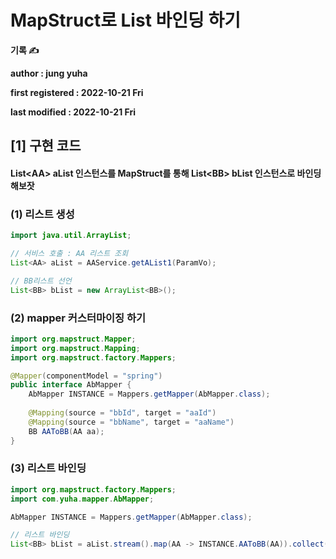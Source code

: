 # MapStruct로 List 바인딩 하기

**기록 ✍️**

**author : jung yuha**

**first registered : 2022-10-21 Fri**

**last modified : 2022-10-21 Fri**

## \[1] 구현 코드

#### List\<AA> aList 인스턴스를 MapStruct를 통해 List\<BB> bList 인스턴스로 바인딩해보잣

### (1) 리스트 생성

```java
import java.util.ArrayList;

// 서비스 호출 : AA 리스트 조회
List<AA> aList = AAService.getAList1(ParamVo);

// BB리스트 선언
List<BB> bList = new ArrayList<BB>();
```

### (2) mapper 커스터마이징 하기

```java
import org.mapstruct.Mapper;
import org.mapstruct.Mapping;
import org.mapstruct.factory.Mappers;

@Mapper(componentModel = "spring")
public interface AbMapper {
	AbMapper INSTANCE = Mappers.getMapper(AbMapper.class);
	
	@Mapping(source = "bbId", target = "aaId")
	@Mapping(source = "bbName", target = "aaName")
	BB AAToBB(AA aa);
}
```

### (3) 리스트 바인딩

```java
import org.mapstruct.factory.Mappers;
import com.yuha.mapper.AbMapper;

AbMapper INSTANCE = Mappers.getMapper(AbMapper.class);

// 리스트 바인딩
List<BB> bList = aList.stream().map(AA -> INSTANCE.AAToBB(AA)).collect(Collectors.toList());

```

